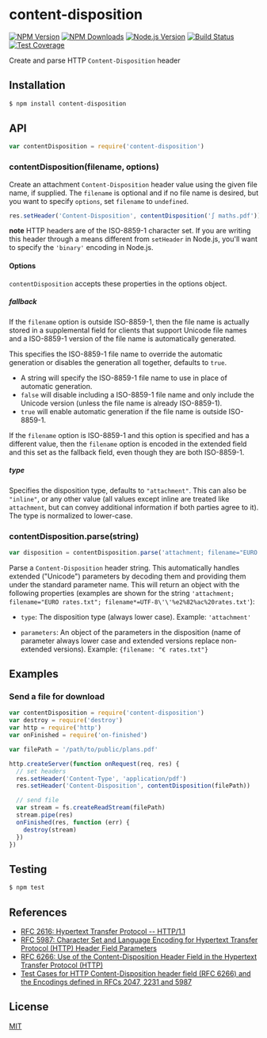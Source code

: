 # content-disposition

[![NPM Version][npm-image]][npm-url]
[![NPM Downloads][downloads-image]][downloads-url]
[![Node.js Version][node-version-image]][node-version-url]
[![Build Status][travis-image]][travis-url]
[![Test Coverage][coveralls-image]][coveralls-url]

Create and parse HTTP `Content-Disposition` header

## Installation

```sh
$ npm install content-disposition
```

## API

```js
var contentDisposition = require('content-disposition')
```

### contentDisposition(filename, options)

Create an attachment `Content-Disposition` header value using the given file name,
if supplied. The `filename` is optional and if no file name is desired, but you
want to specify `options`, set `filename` to `undefined`.

```js
res.setHeader('Content-Disposition', contentDisposition('∫ maths.pdf'))
```

**note** HTTP headers are of the ISO-8859-1 character set. If you are writing this
header through a means different from `setHeader` in Node.js, you'll want to specify
the `'binary'` encoding in Node.js.

#### Options

`contentDisposition` accepts these properties in the options object.

##### fallback

If the `filename` option is outside ISO-8859-1, then the file name is actually
stored in a supplemental field for clients that support Unicode file names and
a ISO-8859-1 version of the file name is automatically generated.

This specifies the ISO-8859-1 file name to override the automatic generation or
disables the generation all together, defaults to `true`.

  - A string will specify the ISO-8859-1 file name to use in place of automatic
    generation.
  - `false` will disable including a ISO-8859-1 file name and only include the
    Unicode version (unless the file name is already ISO-8859-1).
  - `true` will enable automatic generation if the file name is outside ISO-8859-1.

If the `filename` option is ISO-8859-1 and this option is specified and has a
different value, then the `filename` option is encoded in the extended field
and this set as the fallback field, even though they are both ISO-8859-1.

##### type

Specifies the disposition type, defaults to `"attachment"`. This can also be
`"inline"`, or any other value (all values except inline are treated like
`attachment`, but can convey additional information if both parties agree to
it). The type is normalized to lower-case.

### contentDisposition.parse(string)

```js
var disposition = contentDisposition.parse('attachment; filename="EURO rates.txt"; filename*=UTF-8\'\'%e2%82%ac%20rates.txt');
```

Parse a `Content-Disposition` header string. This automatically handles extended
("Unicode") parameters by decoding them and providing them under the standard
parameter name. This will return an object with the following properties (examples
are shown for the string `'attachment; filename="EURO rates.txt"; filename*=UTF-8\'\'%e2%82%ac%20rates.txt'`):

 - `type`: The disposition type (always lower case). Example: `'attachment'`

 - `parameters`: An object of the parameters in the disposition (name of parameter
   always lower case and extended versions replace non-extended versions). Example:
   `{filename: "€ rates.txt"}`

## Examples

### Send a file for download

```js
var contentDisposition = require('content-disposition')
var destroy = require('destroy')
var http = require('http')
var onFinished = require('on-finished')

var filePath = '/path/to/public/plans.pdf'

http.createServer(function onRequest(req, res) {
  // set headers
  res.setHeader('Content-Type', 'application/pdf')
  res.setHeader('Content-Disposition', contentDisposition(filePath))

  // send file
  var stream = fs.createReadStream(filePath)
  stream.pipe(res)
  onFinished(res, function (err) {
    destroy(stream)
  })
})
```

## Testing

```sh
$ npm test
```

## References

- [RFC 2616: Hypertext Transfer Protocol -- HTTP/1.1][rfc-2616]
- [RFC 5987: Character Set and Language Encoding for Hypertext Transfer Protocol (HTTP) Header Field Parameters][rfc-5987]
- [RFC 6266: Use of the Content-Disposition Header Field in the Hypertext Transfer Protocol (HTTP)][rfc-6266]
- [Test Cases for HTTP Content-Disposition header field (RFC 6266) and the Encodings defined in RFCs 2047, 2231 and 5987][tc-2231]

[rfc-2616]: https://tools.ietf.org/html/rfc2616
[rfc-5987]: https://tools.ietf.org/html/rfc5987
[rfc-6266]: https://tools.ietf.org/html/rfc6266
[tc-2231]: http://greenbytes.de/tech/tc2231/

## License

[MIT](LICENSE)

[npm-image]: https://img.shields.io/npm/v/content-disposition.svg?style=flat
[npm-url]: https://npmjs.org/package/content-disposition
[node-version-image]: https://img.shields.io/node/v/content-disposition.svg?style=flat
[node-version-url]: http://nodejs.org/download/
[travis-image]: https://img.shields.io/travis/jshttp/content-disposition.svg?style=flat
[travis-url]: https://travis-ci.org/jshttp/content-disposition
[coveralls-image]: https://img.shields.io/coveralls/jshttp/content-disposition.svg?style=flat
[coveralls-url]: https://coveralls.io/r/jshttp/content-disposition?branch=master
[downloads-image]: https://img.shields.io/npm/dm/content-disposition.svg?style=flat
[downloads-url]: https://npmjs.org/package/content-disposition
